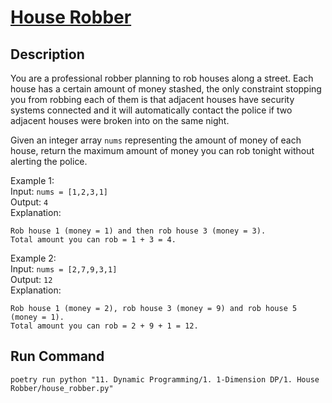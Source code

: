 # [House Robber](https://leetcode.com/problems/house-robber/)

## Description

You are a professional robber planning to rob houses along a street. Each house has a certain amount of money stashed,
the only constraint stopping you from robbing each of them is that adjacent houses have security systems connected and
it will automatically contact the police if two adjacent houses were broken into on the same night.

Given an integer array `nums` representing the amount of money of each house, return the maximum amount of money you can
rob tonight without alerting the police.

Example 1:\
Input: `nums = [1,2,3,1]`\
Output: `4`\
Explanation:

```
Rob house 1 (money = 1) and then rob house 3 (money = 3).
Total amount you can rob = 1 + 3 = 4.
```

Example 2:\
Input: `nums = [2,7,9,3,1]`\
Output: `12`\
Explanation:

```
Rob house 1 (money = 2), rob house 3 (money = 9) and rob house 5 (money = 1).
Total amount you can rob = 2 + 9 + 1 = 12.
```

## Run Command

`poetry run python "11. Dynamic Programming/1. 1-Dimension DP/1. House Robber/house_robber.py"`
